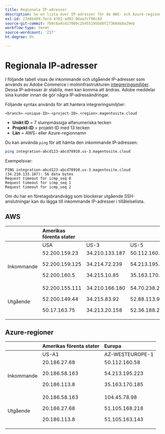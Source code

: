 ```yaml
---
title: Regionala IP-adresser
description: Se en lista över IP-adresser för de AWS- och Azure-regioner som används av Adobe Commerce i molninfrastruktur för integreringsmiljöer.
exl-id: 27d8b489-7ecd-4701-ad92-06aa7cf98c8d
source-git-commit: 7b9c6a4cd17069c25455195bd8f273664b8a29eb
workflow-type: tm+mt
source-wordcount: '217'
ht-degree: 0%

---
```


# Regionala IP-adresser

I följande tabell visas de inkommande och utgående IP-adresser som används av Adobe Commerce i molninfrastrukturen [integreringsmiljöer](../architecture/pro-architecture.md#integration-environment). Dessa IP-adresser är stabila, men kan komma att ändras. Adobe meddelar sina kunder innan de gör några IP-adressändringar.

Följande syntax används för att hantera integreringsmiljöer:

```text
<branch>-<unique-ID>-<project-ID>.<region>.magentosite.cloud
```

- **Unikt ID** = 7 slumpmässiga alfanumeriska tecken
- **Projekt-ID** = projekt-ID med 13 tecken
- **Län** = AWS- eller Azure-regionnamn

Du kan använda `ping` för att hämta den inkommande IP-adressen:

```bash
ping integration-abcd123-abcd78910.us-3.magentosite.cloud
```

Exempelsvar:

```console
PING integration-abcd123-abcd78910.us-3.magentosite.cloud (34.210.133.187): 56 data bytes
Request timeout for icmp_seq 0
Request timeout for icmp_seq 1
Request timeout for icmp_seq 2
```

Om du har en företagsbrandvägg som blockerar utgående SSH-anslutningar kan du lägga till inkommande IP-adresser i tillåtelselista.

## AWS

|     | Amerikas förenta stater |       |      | Europa |      |      |      | Asien-Stillahavsområdet |
| --- | :------------ | :---- | :--- | :----- | :--- | :--- | :--- | :----------- |
|     | USA | US-3 | US-5 | EU | EU-3 | EU-5 | EU-6 | AP-3 |
| Inkommande | <!--US-->52.200.159.23<p>52.200.159.125<p>52.200.160.5 | <!--US-3-->34.210.133.187<p>34.214.72.239<p>34.215.10.85 | <!--US-5-->50.112.160.58<p>54.213.195.223<p>35.163.170.185 | <!--EU-->52.209.44.44<p>52.209.23.96<p>52.51.117.101 | <!--EU-3-->34.240.75.192<p>34.251.110.37<p>52.19.113.35 | <!--EU-5-->35.157.81.88<p>3.122.198.131<p>2010-05-02 | <!--EU-6-->35.181.23.47<p>35.181.24.165<p>35.180.237.48 | <!--AP-3-->52.65.39.201<p>52.65.10.202<p>52.65.30.37 |
| Utgående | <!--US-->52.200.155.111<p>52.200.149.44<p>50.17.163.75 | <!--US-3-->34.210.166.180<p>34.215.83.92<p>34.213.20.158 | <!--US-5-->54.70.238.217<p>52.88.113.98<p>52.36.188.230 | <!--EU-->52.51.163.159<p>52.209.44.60<p>52.208.156.247 | <!--EU-3-->34.240.57.142<p>52.16.140.48<p>52.209.134.55 | <!--EU-5-->3.121.163.221<p>3.121.79.229<p>18.197.3.230 | <!--EU-6-->52.47.155.26<p>35.181.0.157<p>35.181.12.15 | <!--AP-3-->52.65.143.178<p>13.54.80.197<p>52.62.224.4 |

## Azure-regioner

|          | Amerikas förenta stater | Europa |
| -------- | :-------------- | :-------------- |
|          | US-A1 | AZ-WESTEUROPE-1 |
| Inkommande | <!--US-A1--> 20.186.27.68<p>20.186.58.163<p>20.186.113.8 | <!--AZ-W-1-->50.112.160.58<p>54.213.195.223<p>35.163.170.185 |
| Utgående | <!--US-A1-->20.186.58.163<p>20.186.27.68<p>20.186.113.8 | <!--AZ-W-1-->104.45.78.98<p>51.105.168.218<p>51.105.163.143 |
